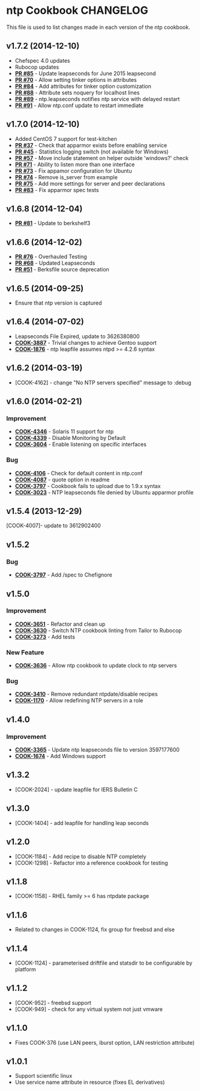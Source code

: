 ntp Cookbook CHANGELOG
======================
This file is used to list changes made in each version of the ntp cookbook.

v1.7.2 (2014-12-10)
-------------------
- Chefspec 4.0 updates
- Rubocop updates
- **[PR #85](https://github.com/gmiranda23/ntp/pull/85)** - Update leapseconds for June 2015 leapsecond
- **[PR #70](https://github.com/gmiranda23/ntp/pull/70)** - Allow setting tinker options in attributes
- **[PR #84](https://github.com/gmiranda23/ntp/pull/84)** - Add attributes for tinker option customization
- **[PR #88](https://github.com/gmiranda23/ntp/pull/84)** - Attribute sets noquery for localhost lines
- **[PR #89](https://github.com/gmiranda23/ntp/pull/84)** - ntp.leapseconds notifies ntp service with delayed restart
- **[PR #91](https://github.com/gmiranda23/ntp/pull/91)** - Allow ntp.conf update to restart immediate

v1.7.0 (2014-12-10)
-------------------
- Added CentOS 7 support for test-kitchen
- **[PR #37](https://github.com/gmiranda23/ntp/pull/37)** - Check that apparmor exists before enabling service
- **[PR #45](https://github.com/gmiranda23/ntp/pull/45)** - Statistics logging switch (not available for Windows)
- **[PR #57](https://github.com/gmiranda23/ntp/pull/57)** - Move include statement on helper outside 'windows?' check
- **[PR #71](https://github.com/gmiranda23/ntp/pull/71)** - Ability to listen more than one interface
- **[PR #73](https://github.com/gmiranda23/ntp/pull/73)** - Fix appamor configuration for Ubuntu
- **[PR #74](https://github.com/gmiranda23/ntp/pull/74)** - Remove is_server from example
- **[PR #75](https://github.com/gmiranda23/ntp/pull/74)** - Add more settings for server and peer declarations
- **[PR #83](https://github.com/gmiranda23/ntp/pull/83)** - Fix apparmor spec tests

v1.6.8 (2014-12-04)
-------------------
- **[PR #81](https://github.com/gmiranda23/ntp/pull/81)** - Update to berkshelf3

v1.6.6 (2014-12-02)
-------------------
- **[PR #76](https://github.com/gmiranda23/ntp/pull/76)** - Overhauled Testing
- **[PR #68](https://github.com/gmiranda23/ntp/pull/68)** - Updated Leapseconds
- **[PR #51](https://github.com/gmiranda23/ntp/pull/51)** - Berksfile source deprecation

v1.6.5 (2014-09-25)
-------------------
- Ensure that ntp version is captured

v1.6.4 (2014-07-02)
-------------------
- Leapseconds File Expired, update to 3626380800
- **[COOK-3887](https://tickets.opscode.com/browse/COOK-3887)** - Trivial changes to achieve Gentoo support
- **[COOK-1876](https://tickets.opscode.com/browse/COOK-1876)** - ntp leapfile assumes ntpd >= 4.2.6 syntax

v1.6.2 (2014-03-19)
-------------------
- [COOK-4162] - change "No NTP servers specified" message to :debug

v1.6.0 (2014-02-21)
-------------------
### Improvement
- **[COOK-4346](https://tickets.opscode.com/browse/COOK-4346)** - Solaris 11 support for ntp
- **[COOK-4339](https://tickets.opscode.com/browse/COOK-4339)** - Disable Monitoring by Default
- **[COOK-3604](https://tickets.opscode.com/browse/COOK-3604)** - Enable listening on specific interfaces

### Bug
- **[COOK-4106](https://tickets.opscode.com/browse/COOK-4106)** - Check for default content in ntp.conf
- **[COOK-4087](https://tickets.opscode.com/browse/COOK-4087)** - quote option in readme
- **[COOK-3797](https://tickets.opscode.com/browse/COOK-3797)** - Cookbook fails to upload due to 1.9.x syntax
- **[COOK-3023](https://tickets.opscode.com/browse/COOK-3023)** - NTP leapseconds file denied by Ubuntu apparmor profile


v1.5.4 (2013-12-29)
-------------------
[COOK-4007]- update to 3612902400


v1.5.2
------
### Bug
- **[COOK-3797](https://tickets.opscode.com/browse/COOK-3797)** - Add /spec to Chefignore

v1.5.0
------
### Improvement
- **[COOK-3651](https://tickets.opscode.com/browse/COOK-3651)** - Refactor and clean up
- **[COOK-3630](https://tickets.opscode.com/browse/COOK-3630)** - Switch NTP cookbook linting from Tailor to Rubocop
- **[COOK-3273](https://tickets.opscode.com/browse/COOK-3273)** - Add tests

### New Feature
- **[COOK-3636](https://tickets.opscode.com/browse/COOK-3636)** - Allow ntp cookbook to update clock to ntp servers

### Bug
- **[COOK-3410](https://tickets.opscode.com/browse/COOK-3410)** - Remove redundant ntpdate/disable recipes
- **[COOK-1170](https://tickets.opscode.com/browse/COOK-1170)** - Allow redefining NTP servers in a role


v1.4.0
------
### Improvement
- **[COOK-3365](https://tickets.opscode.com/browse/COOK-3365)** - Update ntp leapseconds file to version 3597177600
- **[COOK-1674](https://tickets.opscode.com/browse/COOK-1674)** - Add Windows support

v1.3.2
------
- [COOK-2024] - update leapfile for IERS Bulletin C

v1.3.0
------
- [COOK-1404] - add leapfile for handling leap seconds

v1.2.0
------
- [COOK-1184] - Add recipe to disable NTP completely
- [COOK-1298] - Refactor into a reference cookbook for testing

v1.1.8
------
- [COOK-1158] - RHEL family >= 6 has ntpdate package

v1.1.6
------
- Related to changes in COOK-1124, fix group for freebsd and else

v1.1.4
------
- [COOK-1124] - parameterised driftfile and statsdir to be configurable by platform

v1.1.2
------
- [COOK-952] - freebsd support
- [COOK-949] - check for any virtual system not just vmware

v1.1.0
------
- Fixes COOK-376 (use LAN peers, iburst option, LAN restriction attribute)

v1.0.1
------
- Support scientific linux
- Use service name attribute in resource (fixes EL derivatives)
